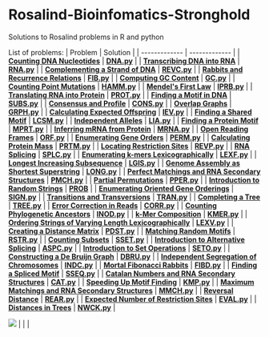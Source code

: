# Rosalind-Bioinfomatics-Stronghold
Solutions to Rosalind problems in R and python

List of problems:
| Problem | Solution |
| ------------- | ------------- |
| **[Counting DNA Nucleotides](https://rosalind.info/problems/dna/)**  | **[DNA.py](https://github.com/azizalazfar/Rosalind-Problems/blob/main/Python/DNA.py)**  |
| **[Transcribing DNA into RNA](https://rosalind.info/problems/rna/)**  | **[RNA.py]()** |
| **[Complementing a Strand of DNA](https://rosalind.info/problems/revc/)**  | **[REVC.py]()**  |
| **[Rabbits and Recurrence Relations](https://rosalind.info/problems/fib/)**  | **[FIB.py]()**  |
| **[	Computing GC Content](https://rosalind.info/problems/gc/)**  | **[GC.py]()**  |
| **[	Counting Point Mutations](https://rosalind.info/problems/hamm/)**  | **[HAMM.py]()**  |
| **[Mendel's First Law](https://rosalind.info/problems/iprb/)**  | **[IPRB.py]()**  |
| **[	Translating RNA into Protein](https://rosalind.info/problems/prot/)**  | **[PROT.py]()**  |
| **[Finding a Motif in DNA](https://rosalind.info/problems/subs/)**  | **[SUBS.py]()**  |
| **[Consensus and Profile](https://rosalind.info/problems/cons/)**  | **[CONS.py]()**  |
| **[	Overlap Graphs](https://rosalind.info/problems/grph/)**  | **[GRPH.py]()**  |
| **[Calculating Expected Offspring](https://rosalind.info/problems/iev/)**  | **[IEV.py]()**  |
| **[	Finding a Shared Motif](https://rosalind.info/problems/lcsm/)**  | **[LCSM.py]()**  |
| **[	Independent Alleles](https://rosalind.info/problems/lia/)**  | **[LIA.py]()**  |
| **[	Finding a Protein Motif](https://rosalind.info/problems/mprt/)**  | **[MPRT.py]()**  |
| **[	Inferring mRNA from Protein](https://rosalind.info/problems/mrna/)**  | **[MRNA.py]()**  |
| **[	Open Reading Frames](https://rosalind.info/problems/orf/)**  | **[ORF.py]()**  |
| **[	Enumerating Gene Orders](https://rosalind.info/problems/perm/)**  | **[PERM.py]()**  |
| **[	Calculating Protein Mass](https://rosalind.info/problems/prtm/)**  | **[PRTM.py]()**  |
| **[	Locating Restriction Sites](https://rosalind.info/problems/revp/)**  | **[REVP.py]()**  |
| **[	RNA Splicing](https://rosalind.info/problems/splc/)**  | **[SPLC.py]()**  |
| **[	Enumerating k-mers Lexicographically](https://rosalind.info/problems/lexf/)**  | **[LEXF.py]()**  |
| **[	Longest Increasing Subsequence](https://rosalind.info/problems/lgis/)**  | **[LGIS.py]()**  |
| **[	Genome Assembly as Shortest Superstring](https://rosalind.info/problems/long/)**  | **[LONG.py]()**  |
| **[	Perfect Matchings and RNA Secondary Structures](https://rosalind.info/problems/pmch/)**  | **[PMCH.py]()**  |
| **[	Partial Permutations](https://rosalind.info/problems/pper/)**  | **[PPER.py]()**  |
| **[Introduction to Random Strings](https://rosalind.info/problems/prob/)**  | **[PROB]()**  |
| **[	Enumerating Oriented Gene Orderings](https://rosalind.info/problems/sign/)**  | **[SIGN.py]()**  |
| **[Transitions and Transversions](https://rosalind.info/problems/tran/)**  | **[TRAN.py]()**  |
| **[	Completing a Tree](https://rosalind.info/problems/tree/)**  | **[TREE.py]()**  |
| **[	Error Correction in Reads](https://rosalind.info/problems/corr/)**  | **[CORR.py]()**  |
| **[	Counting Phylogenetic Ancestors](https://rosalind.info/problems/inod/)**  | **[INOD.py]()**  |
| **[k-Mer Composition](https://rosalind.info/problems/kmer/)**  | **[KMER.py]()**  |
| **[	Ordering Strings of Varying Length Lexicographically](https://rosalind.info/problems/lexv/)**  | **[LEXV.py]()**  |
| **[	Creating a Distance Matrix](https://rosalind.info/problems/pdst/)**  | **[PDST.py]()**  |
| **[Matching Random Motifs](https://rosalind.info/problems/rstr/)**  | **[RSTR.py]()**  |
| **[	Counting Subsets](https://rosalind.info/problems/sset/)**  | **[SSET.py]()**  |
| **[	Introduction to Alternative Splicing](https://rosalind.info/problems/aspc/)**  | **[ASPC.py]()**  |
| **[	Introduction to Set Operations](https://rosalind.info/problems/seto/)**  | **[SETO.py]()**  |
| **[	Constructing a De Bruijn Graph](https://rosalind.info/problems/dbru/)**  | **[DBRU.py]()**  |
| **[	Independent Segregation of Chromosomes](https://rosalind.info/problems/indc/)**  | **[INDC.py]()**  |
| **[	Mortal Fibonacci Rabbits](https://rosalind.info/problems/fibd/)**  | **[FIBD.py]()**  |
| **[Finding a Spliced Motif](https://rosalind.info/problems/sseq/)**  | **[SSEQ.py]()**  |
| **[	Catalan Numbers and RNA Secondary Structures](https://rosalind.info/problems/cat/)**  | **[CAT.py]()**  |
| **[	Speeding Up Motif Finding](https://rosalind.info/problems/kmp/)**  | **[KMP.py]()**  |
| **[Maximum Matchings and RNA Secondary Structures](https://rosalind.info/problems/mmch/)**  | **[MMCH.py]()**  |
| **[Reversal Distance](https://rosalind.info/problems/rear/)**  | **[REAR.py]()**  |
| **[	Expected Number of Restriction Sites](https://rosalind.info/problems/eval/)**  | **[EVAL.py]()**  |
| **[Distances in Trees](https://rosalind.info/problems/nwck/)**  | **[NWCK.py]()**  |






![](https://komarev.com/ghpvc/?username=azizalazfar)
| **[]()**  | **[]()**  |
